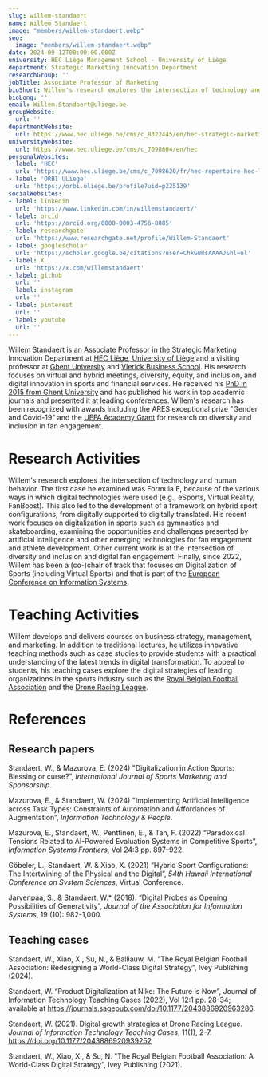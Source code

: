 ```yaml
---
slug: willem-standaert
name: Willem Standaert
image: "members/willem-standaert.webp"
seo:
  image: "members/willem-standaert.webp"
date: 2024-09-12T00:00:00.000Z
university: HEC Liège Management School - University of Liège
department: Strategic Marketing Innovation Department
researchGroup: ''
jobTitle: Associate Professor of Marketing
bioShort: Willem's research explores the intersection of technology and human behaviour in the fields of sport management, marketing and innovation.
bioLong: ''
email: Willem.Standaert@uliege.be
groupWebsite:
  url: ''
departmentWebsite:
  url: https://www.hec.uliege.be/cms/c_8322445/en/hec-strategic-marketing-innovation
universityWebsite:
  url: https://www.hec.uliege.be/cms/c_7098604/en/hec
personalWebsites:
- label: 'HEC'
  url: 'https://www.hec.uliege.be/cms/c_7098620/fr/hec-repertoire-hec-liege?uid=u232106'
- label: 'ORBI ULiege'
  url: 'https://orbi.uliege.be/profile?uid=p225139'
socialWebsites:
- label: linkedin
  url: 'https://www.linkedin.com/in/willemstandaert/'
- label: orcid
  url: 'https://orcid.org/0000-0003-4756-8085'
- label: researchgate
  url: 'https://www.researchgate.net/profile/Willem-Standaert'
- label: googlescholar
  url: 'https://scholar.google.be/citations?user=ChkGBmsAAAAJ&hl=nl'
- label: X
  url: 'https://x.com/willemstandaert'
- label: github
  url: ''
- label: instagram
  url: ''
- label: pinterest
  url: ''
- label: youtube
  url: ''
---
```


Willem Standaert is an Associate Professor in the Strategic Marketing Innovation Department at [HEC Liège, University of Liège](https://www.uliege.be/cms/c_11403492/en/willem-standaert) and a visiting professor at [Ghent University](https://research.ugent.be/web/person/willem-standaert-0/en) and [Vlerick Business School](https://www.vlerick.com/nl/zoek-professoren-en-experts/willem-standaert/). His research focuses on virtual and hybrid meetings, diversity, equity, and inclusion, and digital innovation in sports and financial services. He received his [PhD in 2015 from Ghent University](https://lib.ugent.be/catalog/pug01:5963852) and has published his work in top academic journals and presented it at leading conferences. Willem's research has been recognized with awards including the ARES exceptional prize "Gender and Covid-19" and the [UEFA Academy Grant](https://uefaacademy.com/courses/rgp/) for research on diversity and inclusion in fan engagement.

# Research Activities
Willem's research explores the intersection of technology and human behavior. The first case he examined was Formula E, because of the various ways in which digital technologies were used (e.g., eSports, Virtual Reality, FanBoost). This also led to the development of a framework on hybrid sport configurations, from digitally supported to digitally translated. His recent work focuses on digitalization in sports such as gymnastics and skateboarding, examining the opportunities and challenges presented by artificial intelligence and other emerging technologies for fan engagement and athlete development. Other current work is at the intersection of diversity and inclusion and digital fan engagement. Finally, since 2022, Willem has been a (co-)chair of track that focuses on Digitalization of Sports (including Virtual Sports) and that is part of the [European Conference on Information Systems](https://aisnet.org/page/ECISPage).

# Teaching Activities
Willem develops and delivers courses on business strategy, management, and marketing. In addition to traditional lectures, he utilizes innovative teaching methods such as case studies to provide students with a practical understanding of the latest trends in digital transformation. To appeal to students, his teaching cases explore the digital strategies of leading organizations in the sports industry such as the [Royal Belgian Football Association](https://footbelsite-prod.rbfa.be/en/about-us/rbfa-knowledge-centre/studies/researchers-hec-liege-studied-our-football-social) and the [Drone Racing League](https://journals.sagepub.com/doi/10.1177/2043886920939252).

# References

## Research papers

Standaert, W., & Mazurova, E. (2024) "Digitalization in Action Sports: Blessing or curse?”, *International Journal of Sports Marketing and Sponsorship*.

Mazurova, E., & Standaert, W. (2024) "Implementing Artificial Intelligence across Task Types: Constraints of Automation and Affordances of Augmentation”, *Information Technology & People*.

Mazurova, E., Standaert, W., Penttinen, E., & Tan, F. (2022) “Paradoxical Tensions Related to AI-Powered Evaluation Systems in Competitive Sports”, *Information Systems Frontiers*, Vol 24:3 pp. 897–922.

Göbeler, L., Standaert, W. & Xiao, X. (2021) “Hybrid Sport Configurations: The Intertwining of the Physical and the Digital”, *54th Hawaii International Conference on System Sciences*, Virtual Conference.

Jarvenpaa, S., & Standaert, W.\* (2018). “Digital Probes as Opening Possibilities of Generativity”, *Journal of the Association for Information Systems*, 19 (10): 982-1,000.


## Teaching cases

Standaert, W., Xiao, X., Su, N., & Balliauw, M. "The Royal Belgian Football Association: Redesigning a World-Class Digital Strategy”, Ivey Publishing (2024).

Standaert, W. “Product Digitalization at Nike: The Future is Now”, Journal of Information Technology Teaching Cases (2022), Vol 12:1 pp. 28-34; available at https://journals.sagepub.com/doi/10.1177/2043886920963286.

Standaert, W. (2021). Digital growth strategies at Drone Racing League. *Journal of Information Technology Teaching Cases*, 11(1), 2-7. https://doi.org/10.1177/2043886920939252

Standaert, W., Xiao, X., & Su, N. "The Royal Belgian Football Association: A World-Class Digital Strategy”, Ivey Publishing (2021).


